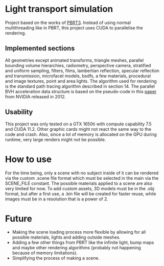 # Light transport simulation

Project based on the works of [PBRT3](https://www.pbr-book.org/3ed-2018/contents). Instead of using normal multithreading like in PBRT,
this project uses CUDA to parallelise the rendering.

## Implemented sections

All geometries except animated transforms, triangle meshes, parallel bounding volume hierarchies, radiometry, perspective camera, stratified and uniform sampling, filters, films, lambertian reflection, specular reflection and transmission, microfacet models, bsdfs, a few materials, procedural and image textures, point and area lights.
The algorithm used for rendering is the standard path tracing algorithm described in section 14.
The parallel BVH acceleration data structure is based on the pseudo-code in this [paper](https://developer.nvidia.com/blog/parallelforall/wp-content/uploads/2012/11/karras2012hpg_paper.pdf) from NVIDIA released in 2012.

## Usability

This project was only tested on a GTX 1650ti with compute capability 7.5 and CUDA 11.2. Other graphic cards might not react the same way to the code and crash. Also, since a lot of memory is allocated on the GPU during runtime, very large renders might not be possible.

# How to use

For the time being, only a scene with no subject inside of it can be rendered via the custom .scene file format which must be selected in the main via the SCENE_FILE constant.
The possible materials applied to a scene are also very limited for now.
To add custom assets, 3D models must be in the .obj format, but after a first use, a .bin file will be created for faster reuse, while images must be in a resolution that is a power of 2.

# Future

- Making the scene loading process more flexible by allowing for all possible materials, lights and adding outside meshes.
- Adding a few other things from PBRT like the infinite light, bump maps and maybe other rendering algorithms (probably not happening because of memory limitations).
- Simplifying the process of making a scene. 
